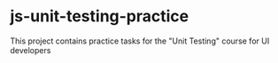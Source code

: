 # js-unit-testing-practice
This project contains practice tasks for the "Unit Testing" course for UI developers
